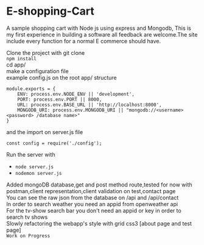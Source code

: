 # E-shopping-Cart
A sample shopping cart with Node js using express and Mongodb, This is my first experience in building a software all feedback are welcome.The site include every function for a normal E commerce should have.

Clone the project with git clone   
```npm install```   
cd app/   
make a configuration file  
example config.js on the root app/ structure
```
module.exports = {
    ENV: process.env.NODE_ENV || 'development',
    PORT: process.env.PORT || 8000,
    URL: process.env.BASE_URL || 'http://localhost:8000',
    MONGODB_URI: process.env.MONGODB_URI || "mongodb://<username> <password> /database name>"
}
```
and the import on server.js file
```
const config = require('./config');
```  
Run the server with    
* ```node server.js```
* ```nodemon server.js```

Added mongoDB database,get and post method route,tested for now with postman,client representation,client validation on test,contact page   
You can see the raw json from the database on /api and /api/contact   
In order to search weather you need an appid from openweather api   
For the tv-show search bar you don't need an appid or key in order to search tv shows  
Slowly refactoring the webapp's style with grid css3   [about page and test page]   
```Work on Progress```

